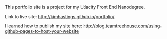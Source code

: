 This portfolio site is a project for my Udacity Front End Nanodegree.

Link to live site: http://kimhastings.github.io/portfolio/

I learned how to publish my site here: http://blog.teamtreehouse.com/using-github-pages-to-host-your-website

